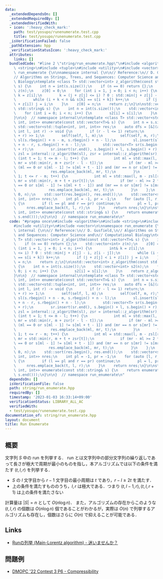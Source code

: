 ```yaml
---
data:
  _extendedDependsOn: []
  _extendedRequiredBy: []
  _extendedVerifiedWith:
  - icon: ':heavy_check_mark:'
    path: test/yosupo/runenumerate.test.cpp
    title: test/yosupo/runenumerate.test.cpp
  _isVerificationFailed: false
  _pathExtension: hpp
  _verificationStatusIcon: ':heavy_check_mark:'
  attributes:
    links: []
  bundledCode: "#line 2 \"string/run_enumerate.hpp\"\n#include <algorithm>\n#include\
    \ <string>\n#include <tuple>\n#include <utility>\n#include <vector>\n\nnamespace\
    \ run_enumerate {\n\nnamespace internal {\n\n// Reference:\n// D. Gusfield,\n\
    // Algorithms on Strings, Trees, and Sequences: Computer Science and\n// Computational\
    \ Biology\ntemplate <class T> std::vector<int> z_algorithm(const std::vector<T>&\
    \ s) {\n    int n = int(s.size());\n    if (n == 0) return {};\n    std::vector<int>\
    \ z(n);\n    z[0] = 0;\n    for (int i = 1, j = 0; i < n; i++) {\n        int&\
    \ k = z[i];\n        k = (j + z[j] <= i) ? 0 : std::min(j + z[j] - i, z[i - j]);\n\
    \        while (i + k < n && s[k] == s[i + k]) k++;\n        if (j + z[j] < i\
    \ + z[i]) j = i;\n    }\n    z[0] = n;\n    return z;\n}\n\nstd::vector<int> z_algorithm(const\
    \ std::string& s) {\n    int n = int(s.size());\n    std::vector<int> s2(n);\n\
    \    for (int i = 0; i < n; i++) {\n        s2[i] = s[i];\n    }\n    return z_algorithm(s2);\n\
    }\n\n}  // namespace internal\n\ntemplate <class T> std::vector<std::tuple<int,\
    \ int, int>> enumerate(const std::vector<T>& s) {\n    int n = s.size();\n   \
    \ std::vector<std::tuple<int, int, int>> res;\n    auto dfs = [&](auto&& self,\
    \ int l, int r) -> void {\n        if (r - l <= 1) return;\n        int m = (l\
    \ + r) >> 1;\n        self(self, l, m);\n        self(self, m, r);\n        std::vector<T>\
    \ sl(s.rbegin() + n - m, s.rbegin() + n - l);\n        sl.insert(sl.end(), s.rbegin()\
    \ + n - r, s.rbegin() + n - l);\n        std::vector<T> sr(s.begin() + m, s.begin()\
    \ + r);\n        sr.insert(sr.end(), s.begin() + l, s.begin() + r);\n        auto\
    \ zsl = internal::z_algorithm(sl), zsr = internal::z_algorithm(sr);\n        for\
    \ (int t = 1; t <= m - l; t++) {\n            int ml = std::max(l, m - t - zsl[t]),\
    \ mr = std::min(r, m + zsr[r - l - t]);\n            if (mr - ml >= 2 * t and\
    \ (ml == 0 or s[ml - 1] != s[ml + t - 1]) and (mr == n or s[mr] != s[mr - t]))\n\
    \                res.emplace_back(ml, mr, t);\n        }\n        for (int t =\
    \ 1; t <= r - m; t++) {\n            int ml = std::max(l, m - zsl[r - l - t]),\
    \ mr = std::min(r, m + t + zsr[t]);\n            if (mr - ml >= 2 * t and (ml\
    \ == 0 or s[ml - 1] != s[ml + t - 1]) and (mr == n or s[mr] != s[mr - t]))\n \
    \               res.emplace_back(ml, mr, t);\n        }\n    };\n    dfs(dfs,\
    \ 0, n);\n    std::sort(res.begin(), res.end());\n    std::vector<std::tuple<int,\
    \ int, int>> nres;\n    int pl = -1, pr = -1;\n    for (auto [l, r, t] : res)\
    \ {\n        if (l == pl and r == pr) continue;\n        pl = l, pr = r;\n   \
    \     nres.emplace_back(t, l, r);\n    }\n    return nres;\n}\n\nstd::vector<std::tuple<int,\
    \ int, int>> enumerate(const std::string& s) {\n    return enumerate(std::vector<char>(s.begin(),\
    \ s.end()));\n}\n\n}  // namespace run_enumerate\n"
  code: "#pragma once\n#include <algorithm>\n#include <string>\n#include <tuple>\n\
    #include <utility>\n#include <vector>\n\nnamespace run_enumerate {\n\nnamespace\
    \ internal {\n\n// Reference:\n// D. Gusfield,\n// Algorithms on Strings, Trees,\
    \ and Sequences: Computer Science and\n// Computational Biology\ntemplate <class\
    \ T> std::vector<int> z_algorithm(const std::vector<T>& s) {\n    int n = int(s.size());\n\
    \    if (n == 0) return {};\n    std::vector<int> z(n);\n    z[0] = 0;\n    for\
    \ (int i = 1, j = 0; i < n; i++) {\n        int& k = z[i];\n        k = (j + z[j]\
    \ <= i) ? 0 : std::min(j + z[j] - i, z[i - j]);\n        while (i + k < n && s[k]\
    \ == s[i + k]) k++;\n        if (j + z[j] < i + z[i]) j = i;\n    }\n    z[0]\
    \ = n;\n    return z;\n}\n\nstd::vector<int> z_algorithm(const std::string& s)\
    \ {\n    int n = int(s.size());\n    std::vector<int> s2(n);\n    for (int i =\
    \ 0; i < n; i++) {\n        s2[i] = s[i];\n    }\n    return z_algorithm(s2);\n\
    }\n\n}  // namespace internal\n\ntemplate <class T> std::vector<std::tuple<int,\
    \ int, int>> enumerate(const std::vector<T>& s) {\n    int n = s.size();\n   \
    \ std::vector<std::tuple<int, int, int>> res;\n    auto dfs = [&](auto&& self,\
    \ int l, int r) -> void {\n        if (r - l <= 1) return;\n        int m = (l\
    \ + r) >> 1;\n        self(self, l, m);\n        self(self, m, r);\n        std::vector<T>\
    \ sl(s.rbegin() + n - m, s.rbegin() + n - l);\n        sl.insert(sl.end(), s.rbegin()\
    \ + n - r, s.rbegin() + n - l);\n        std::vector<T> sr(s.begin() + m, s.begin()\
    \ + r);\n        sr.insert(sr.end(), s.begin() + l, s.begin() + r);\n        auto\
    \ zsl = internal::z_algorithm(sl), zsr = internal::z_algorithm(sr);\n        for\
    \ (int t = 1; t <= m - l; t++) {\n            int ml = std::max(l, m - t - zsl[t]),\
    \ mr = std::min(r, m + zsr[r - l - t]);\n            if (mr - ml >= 2 * t and\
    \ (ml == 0 or s[ml - 1] != s[ml + t - 1]) and (mr == n or s[mr] != s[mr - t]))\n\
    \                res.emplace_back(ml, mr, t);\n        }\n        for (int t =\
    \ 1; t <= r - m; t++) {\n            int ml = std::max(l, m - zsl[r - l - t]),\
    \ mr = std::min(r, m + t + zsr[t]);\n            if (mr - ml >= 2 * t and (ml\
    \ == 0 or s[ml - 1] != s[ml + t - 1]) and (mr == n or s[mr] != s[mr - t]))\n \
    \               res.emplace_back(ml, mr, t);\n        }\n    };\n    dfs(dfs,\
    \ 0, n);\n    std::sort(res.begin(), res.end());\n    std::vector<std::tuple<int,\
    \ int, int>> nres;\n    int pl = -1, pr = -1;\n    for (auto [l, r, t] : res)\
    \ {\n        if (l == pl and r == pr) continue;\n        pl = l, pr = r;\n   \
    \     nres.emplace_back(t, l, r);\n    }\n    return nres;\n}\n\nstd::vector<std::tuple<int,\
    \ int, int>> enumerate(const std::string& s) {\n    return enumerate(std::vector<char>(s.begin(),\
    \ s.end()));\n}\n\n}  // namespace run_enumerate\n"
  dependsOn: []
  isVerificationFile: false
  path: string/run_enumerate.hpp
  requiredBy: []
  timestamp: '2023-01-03 16:33:14+09:00'
  verificationStatus: LIBRARY_ALL_AC
  verifiedWith:
  - test/yosupo/runenumerate.test.cpp
documentation_of: string/run_enumerate.hpp
layout: document
title: Run Enumerate
---
```


## 概要
文字列 $S$ 中の run を列挙する．
run とは文字列中の部分文字列の繰り返しであって長さが極大で周期が最小のものを指し，本アルゴリズムでは以下の条件を満たす $(t, l, r)$ を列挙する．
- $S$ の $l$ 文字目から $r - 1$ 文字目の最小周期は $t$ であり，$r - l \geq 2 t$ を満たす．
- 上の条件を満たすもののうち，$l, r$ は極大である．つまり $(t, l - 1, r), (t, l, r + 1)$ は上の条件を満たさない


計算量は $|S| = n$ として $O(n \log n)$．
また，アルゴリズムの存在からこのような $(t, l, r)$ の個数は $O(n \log n)$ 個であることがわかるが，実際は $O(n)$ で列挙するアルゴリズムも存在し，個数はさらに $O(n)$ で抑えることが可能である．

## Links
- [Runの列挙 (Main-Lorentz algorithm) - 迷いませんか？](https://pazzle1230.hatenablog.com/entry/2019/11/27/234632)

## 問題例
- [DMOPC '22 Contest 3 P6 - Compressibility](https://dmoj.ca/problem/dmopc22c3p6)